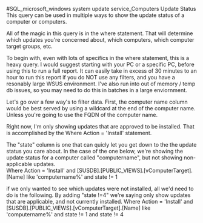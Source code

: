 #SQL_microsoft_windows system update service_Computers Update Status
This query can be used in multiple ways to show the update status of a computer or computers.  

All of the magic in this query is in the where statement.  That will determine which updates you're concerned about, which computers, which computer target groups, etc.

To begin with, even with lots of specifics in the where statement, this is a heavy query.  I would suggest starting with your PC or a specific PC, before using this to run a full report.  It can easily take in excess of 30 minutes to an hour to run this report if you do NOT use any filters, and you have a resonably large WSUS environment.  I've also run into out of memory / temp db issues, so you may need to do this in batches in a large enviornment.

Let's go over a few way's to filter data.  First, the computer name column would be best served by using a wildcard at the end of the computer name.  Unless you're going to use the FQDN of the computer name.

Right now, I'm only showing updates that are approved to be installed.  That is accomplished by the Where Action = 'Install' statement.  

The "state" column is one that can quicly let you get down to the the update status you care about.  In the case of the one below, we're showing the update status for a computer called "computername", but not showing non-applicable updates.  
Where Action = 'Install' and [SUSDB].[PUBLIC_VIEWS].[vComputerTarget].[Name] like 'computername%' and state != 1 

if we only wanted to see which updates were not installed, all we'd need to do is the following.  By adding "state !=4" we're saying only show updates that are applicable, and not currently installed.
Where Action = 'Install' and [SUSDB].[PUBLIC_VIEWS].[vComputerTarget].[Name] like 'computername%' and state != 1 and state != 4





